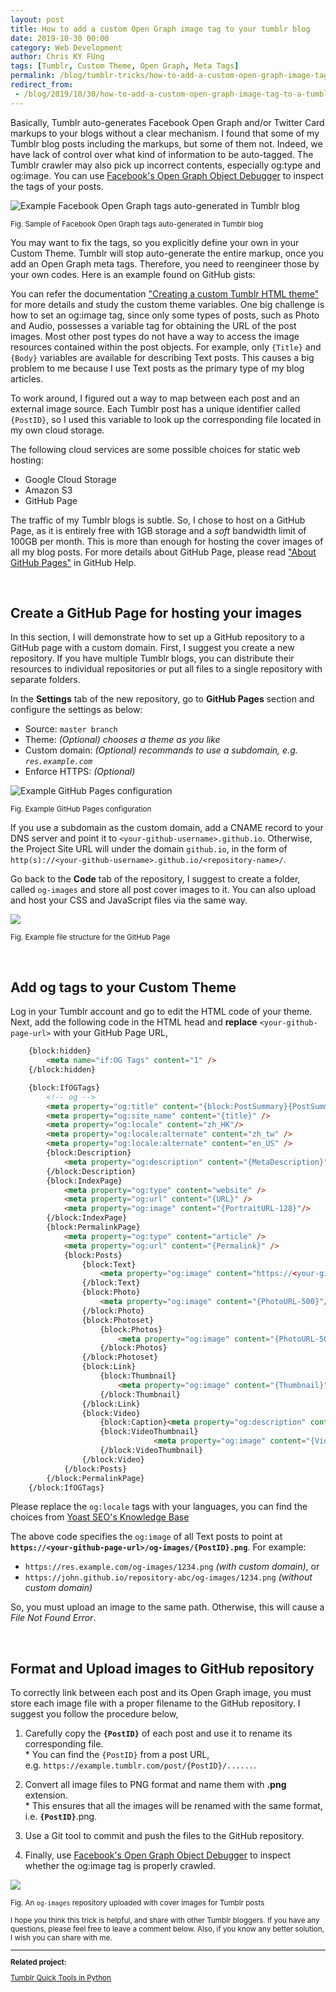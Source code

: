 ```yaml
---
layout: post
title: How to add a custom Open Graph image tag to your tumblr blog
date: 2019-10-30 00:00
category: Web Development
author: Chris KY FUng
tags: [Tumblr, Custom Theme, Open Graph, Meta Tags]
permalink: /blog/tumblr-tricks/how-to-add-a-custom-open-graph-image-tag-to-a-tumblr-blog
redirect_from:
 - /blog/2019/10/30/how-to-add-a-custom-open-graph-image-tag-to-a-tumblr-blog
---
```


Basically, Tumblr auto-generates Facebook Open Graph and/or Twitter Card markups to your blogs without a clear mechanism. I found that some of my Tumblr blog posts including the markups, but some of them not. Indeed, we have lack of control over what kind of information to be auto-tagged. The Tumblr crawler may also pick up incorrect contents, especially og:type and og:image. You can use [Facebook's Open Graph Object Debugger](https://developers.facebook.com/tools/debug/og/object/) to inspect the tags of your posts.

<!--more-->

![Example Facebook Open Graph tags auto-generated in Tumblr blog](/images/posts/tumblr/Tumblr-Facebook-OpenGraph-Tags-Block.png)

<small>Fig. Sample of Facebook Open Graph tags auto-generated in Tumblr blog</small>

You may want to fix the tags, so you explicitly define your own in your Custom Theme. Tumblr will stop auto-generate the entire markup, once you add an Open Graph meta tags. Therefore, you need to reengineer those by your own codes. Here is an example found on GitHub gists:

<script src="https://gist.github.com/JuanitoFatas/4744199.js"></script>

You can refer the documentation ["Creating a custom Tumblr HTML theme"](https://www.tumblr.com/docs/hk/custom_themes) for more details and study the custom theme variables. One big challenge is how to set an og:image tag, since only some types of posts, such as Photo and Audio, possesses a variable tag for obtaining the URL of the post images. Most other post types do not have a way to access the image resources contained within the post objects. For example, only `{Title}` and `{Body}` variables are available for describing Text posts. This causes a big problem to me because I use Text posts as the primary type of my blog articles.

To work around, I figured out a way to map between each post and an external image source. Each Tumblr post has a unique identifier called `{PostID}`, so I used this variable to look up the corresponding file located in my own cloud storage.

The following cloud services are some possible choices for static web hosting:

- Google Cloud Storage
- Amazon S3
- GitHub Page

The traffic of my Tumblr blogs is subtle. So, I chose to host on a GitHub Page, as it is entirely free with 1GB storage and a _soft_ bandwidth limit of 100GB per month. This is more than enough for hosting the cover images of all my blog posts. For more details about GitHub Page, please read ["About GitHub Pages"](https://help.github.com/en/github/working-with-github-pages/about-github-pages) in GitHub Help.

<br>

## Create a GitHub Page for hosting your images

In this section, I will demonstrate how to set up a GitHub repository to a GitHub page with a custom domain. First, I suggest you create a new repository. If you have multiple Tumblr blogs, you can distribute their resources to individual repositories or put all files to a single repository with separate folders.

In the **Settings** tab of the new repository, go to **GitHub Pages** section and configure the settings as below:

 - Source: `master branch`
 - Theme: _(Optional) chooses a theme as you like_
 - Custom domain: _(Optional) recommands to use a subdomain, e.g. `res.example.com`_
 - Enforce HTTPS: _(Optional)_

![Example GitHub Pages configuration](/images/posts/tumblr/GitHub-Page-Settings.png)

<small>Fig. Example GitHub Pages configuration</small>

If you use a subdomain as the custom domain, add a CNAME record to your DNS server and point it to `<your-github-username>.github.io`. Otherwise, the Project Site URL will under the domain `github.io`, in the form of `http(s)://<your-github-username>.github.io/<repository-name>/`.

Go back to the **Code** tab of the repository, I suggest to create a folder, called `og-images` and store all post cover images to it. You can also upload and host your CSS and JavaScript files via the same way.

![](/images/posts/tumblr/GitHub-Page-Files.png)

<small>Fig. Example file structure for the GitHub Page</small>

<br>

## Add og tags to your Custom Theme

Log in your Tumblr account and go to edit the HTML code of your theme. Next, add the following code in the HTML head and **replace** `<your-github-page-url>` with your GitHub Page URL,

```html
    {block:hidden}
        <meta name="if:OG Tags" content="1" />
    {/block:hidden}

    {block:IfOGTags}
        <!-- og -->
        <meta property="og:title" content="{block:PostSummary}{PostSummary} - {/block:PostSummary}{block:DayPage}{DayOfMonth} {ShortMonth} - {/block:DayPage}{block:TagPage}#{Tag} - {/block:TagPage}{block:SearchPage}{SearchQuery} - {/block:SearchPage}" />
        <meta property="og:site_name" content="{title}" />
        <meta property="og:locale" content="zh_HK"/>
        <meta property="og:locale:alternate" content="zh_tw" />
        <meta property="og:locale:alternate" content="en_US" />
        {block:Description}
            <meta property="og:description" content="{MetaDescription}" />
        {/block:Description}
        {block:IndexPage}
            <meta property="og:type" content="website" />
            <meta property="og:url" content="{URL}" />
            <meta property="og:image" content="{PortraitURL-128}"/>
        {/block:IndexPage}
        {block:PermalinkPage}
            <meta property="og:type" content="article" />
            <meta property="og:url" content="{Permalink}" />
            {block:Posts}
                {block:Text}
                    <meta property="og:image" content="https://<your-github-page-url>/og-images/{PostID}.png"/>
                {/block:Text}
                {block:Photo}
                    <meta property="og:image" content="{PhotoURL-500}"/>
                {/block:Photo}
                {block:Photoset}
                    {block:Photos}
                        <meta property="og:image" content="{PhotoURL-500}"/>
                    {/block:Photos}
                {/block:Photoset}
                {block:Link}
                    {block:Thumbnail}
                        <meta property="og:image" content="{Thumbnail}"/>
                    {/block:Thumbnail}
                {/block:Link}
                {block:Video}
                    {block:Caption}<meta property="og:description" content="{PlaintextCaption}"/>{/block:Caption}
                    {block:VideoThumbnail}
                                <meta property="og:image" content="{VideoThumbnailURL}"/>
                    {/block:VideoThumbnail}
                {/block:Video}
            {/block:Posts}
        {/block:PermalinkPage}
    {/block:IfOGTags}
```
Please replace the `og:locale` tags with your languages, you can find the choices from [Yoast SEO's Knowledge Base](https://kb.yoast.com/kb/changing-the-og-locale-output/)

The above code specifies the `og:image` of all Text posts to point at **`https://<your-github-page-url>/og-images/{PostID}.png`**. For example:
- `https://res.example.com/og-images/1234.png` _(with custom domain)_, or
- `https://john.github.io/repository-abc/og-images/1234.png` _(without custom domain)_

So, you must upload an image to the same path. Otherwise, this will cause a _File Not Found Error_.

<br>

## Format and Upload images to GitHub repository

To correctly link between each post and its Open Graph image, you must store each image file with a proper filename to the GitHub repository. I suggest you follow the procedure below,

1. Carefully copy the **`{PostID}`** of each post and use it to rename its corresponding file.<br>* You can find the `{PostID}` from a post URL,<br>e.g. `https://example.tumblr.com/post/{PostID}/......`.

2. Convert all image files to PNG format and name them with **.png** extension.<br>* This ensures that all the images will be renamed with the same format, i.e. **`{PostID}`**.png.

3. Use a Git tool to commit and push the files to the GitHub repository.

4. Finally, use [Facebook's Open Graph Object Debugger](https://developers.facebook.com/tools/debug/og/object/) to inspect whether the og:image tag is properly crawled.

![](/images/posts/tumblr/GitHub-Page-og-images.png)

<small>Fig. An `og-images` repository uploaded with cover images for Tumblr posts

I hope you think this trick is helpful, and share with other Tumblr bloggers. If you have any questions, please feel free to leave a comment below. Also, if you know any better solution, I wish you can share with me.

* * *

**Related project:**

<i class='fab fa-tumblr-square'></i> [Tumblr Quick Tools in Python](https://github.com/chriskyfung/pytumblrtools) <i class='fab fa-python'></i>